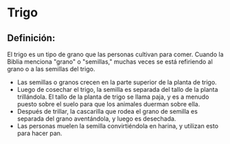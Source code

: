 # Trigo

## Definición: 

El trigo es un tipo de grano que las personas cultivan para comer.  Cuando la Biblia menciona "grano" o "semillas," muchas veces se está refiriendo al grano o a las semillas del trigo.

* Las semillas o granos crecen en la parte superior de la planta de trigo.
* Luego de cosechar el trigo, la semilla es separada del tallo de la planta trillándola.  El tallo de la planta de trigo se llama paja, y es a menudo puesto sobre el suelo para que los animales duerman sobre ella.
* Después de trillar, la cascarilla que rodea el grano de semilla es separada del grano aventándola, y luego es desechada.
* Las personas muelen la semilla convirtiéndola en harina, y utilizan esto para hacer pan.

